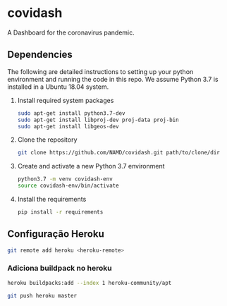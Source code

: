 # covidash
A Dashboard for the coronavirus pandemic.

## Dependencies
The following are detailed instructions to setting up your python environment and running the code in this repo. We assume Python 3.7 is installed in a Ubuntu 18.04 system.

1. Install required system packages

    ```bash
    sudo apt-get install python3.7-dev
    sudo apt-get install libproj-dev proj-data proj-bin
    sudo apt-get install libgeos-dev
    ```

2. Clone the repository

    ```bash
    git clone https://github.com/NAMD/covidash.git path/to/clone/dir
    ```

3. Create and activate a new Python 3.7 environment

    ```bash
    python3.7 -m venv covidash-env
    source covidash-env/bin/activate
    ```

3. Install the requirements

    ```bash
    pip install -r requirements
    ```



## Configuração Heroku

```bash
git remote add heroku <heroku-remote>
```

### Adiciona buildpack no heroku

```bash
heroku buildpacks:add --index 1 heroku-community/apt
```

```bash
git push heroku master
```
